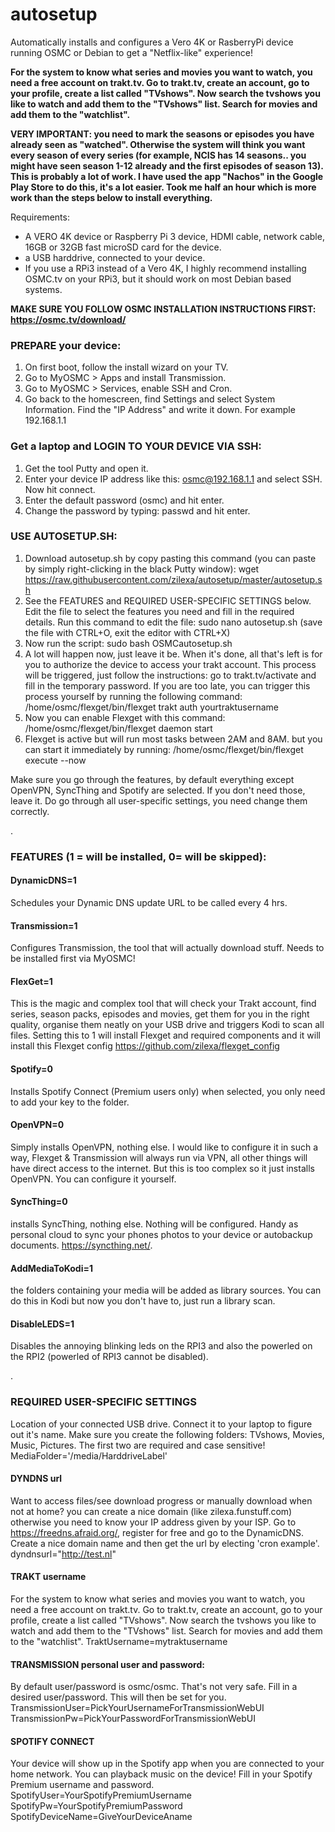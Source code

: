 # autosetup
Automatically installs and configures a Vero 4K or RasberryPi device running OSMC or Debian to get a "Netflix-like" experience!

**For the system to know what series and movies you want to watch, you need a free account on trakt.tv. Go to trakt.tv, create an account, go to your profile, create a list called "TVshows".  Now search the tvshows you like to watch and add them to the "TVshows" list. 
Search for movies and add them to the "watchlist".**

**VERY IMPORTANT: you need to mark the seasons or episodes you have already seen as "watched". Otherwise the system will think you want every season of every series (for example, NCIS has 14 seasons.. you might have seen season 1-12 already and the first episodes of season 13).
This is probably a lot of work. I have used the app "Nachos" in the Google Play Store to do this, it's a lot easier. Took me half an hour which is more work than the steps below to install everything.**

Requirements:
- A VERO 4K device or Raspberry Pi 3 device, HDMI cable, network cable, 16GB or 32GB fast microSD card for the device.
- a USB harddrive, connected to your device. 
- If you use a RPi3 instead of a Vero 4K, I highly recommend installing OSMC.tv on your RPi3, but it should work on most Debian based systems. 


**MAKE SURE YOU FOLLOW OSMC INSTALLATION INSTRUCTIONS FIRST: https://osmc.tv/download/**

### PREPARE your device:
1. On first boot, follow the install wizard on your TV.
2. Go to MyOSMC > Apps and install Transmission.
3. Go to MyOSMC > Services, enable SSH and Cron.
4. Go back to the homescreen, find Settings and select System Information. Find the "IP Address" and write it down. For example 192.168.1.1

### Get a laptop and LOGIN TO YOUR DEVICE VIA SSH:
1. Get the tool Putty and open it. 
2. Enter your device IP address like this: osmc@192.168.1.1 and select SSH. Now hit connect.
3. Enter the default password (osmc) and hit enter. 
4. Change the password by typing: passwd and hit enter.

### USE AUTOSETUP.SH:
1. Download autosetup.sh by copy pasting this command (you can paste by simply right-clicking in the black Putty window):
wget https://raw.githubusercontent.com/zilexa/autosetup/master/autosetup.sh
2. See the FEATURES and REQUIRED USER-SPECIFIC SETTINGS below. Edit the file to select the features you need and fill in the required details. Run this command to edit the file:
sudo nano autosetup.sh
(save the file with CTRL+O, exit the editor with CTRL+X)
3. Now run the script:
sudo bash OSMCautosetup.sh
4. A lot will happen now, just leave it be. When it's done, all that's left is for you to authorize the device to access your trakt account. This process will be triggered, just follow the instructions: go to trakt.tv/activate and fill in the temporary password. If you are too late, you can trigger this process yourself by running the following command:
/home/osmc/flexget/bin/flexget trakt auth yourtraktusername
5. Now you can enable Flexget with this command:
/home/osmc/flexget/bin/flexget daemon start
6. Flexget is active but will run most tasks between 2AM and 8AM. but you can start it immediately by running:
/home/osmc/flexget/bin/flexget execute --now


Make sure you go through the features, by default everything except OpenVPN, SyncThing and Spotify are selected. If you don't need those, leave it. Do go through all user-specific settings, you need change them correctly.


.
### FEATURES (1 = will be installed, 0= will be skipped):

#### DynamicDNS=1 
Schedules your Dynamic DNS update URL to be called every 4 hrs.
#### Transmission=1 
Configures Transmission, the tool that will actually download stuff. Needs to be installed first via MyOSMC!
#### FlexGet=1 
This is the magic and complex tool that will check your Trakt account, find series, season packs, episodes and movies, get them for you in the right quality, organise them neatly on your USB drive and triggers Kodi to scan all files. Setting this to 1 will install Flexget and required components and it will install this Flexget config https://github.com/zilexa/flexget_config
#### Spotify=0
Installs Spotify Connect (Premium users only) when selected, you only need to add your key to the folder.
#### OpenVPN=0 
Simply installs OpenVPN, nothing else. I would like to configure it in such a way, Flexget & Transmission will always run via VPN, all other things will have direct access to the internet. But this is too complex so it just installs OpenVPN. You can configure it yourself.
#### SyncThing=0 
installs SyncThing, nothing else. Nothing will be configured. Handy as personal cloud to sync your phones photos to your device or autobackup documents. https://syncthing.net/. 
#### AddMediaToKodi=1 
the folders containing your media will be added as library sources. You can do this in Kodi but now you don't have to, just run a library scan. 
#### DisableLEDS=1 
Disables the annoying blinking leds on the RPI3 and also the powerled on the RPI2 (powerled of RPI3 cannot be disabled). 

.
### REQUIRED USER-SPECIFIC SETTINGS
Location of your connected USB drive. Connect it to your laptop to figure out it's name. Make sure you create the following folders: TVshows, Movies, Music, Pictures. The first two are required and case sensitive!
MediaFolder='/media/HarddriveLabel' 

#### DYNDNS url
Want to access files/see download progress or manually download when not at home? you can create a nice domain (like zilexa.funstuff.com) otherwise you need to know your IP address given by your ISP. Go to https://freedns.afraid.org/, register for free and go to the  DynamicDNS. Create a nice domain name and then get the url by electing 'cron example'. 
dyndnsurl="http://test.nl" 

#### TRAKT username
For the system to know what series and movies you want to watch, you need a free account on trakt.tv. Go to trakt.tv, create an account, go to your profile, create a list called "TVshows". 
Now search the tvshows you like to watch and add them to the "TVshows" list. 
Search for movies and add them to the "watchlist".
TraktUsername=mytraktusername

#### TRANSMISSION personal user and password: 
By default user/password is osmc/osmc. That's not very safe. Fill in a desired user/password. This will then be set for you.
TransmissionUser=PickYourUsernameForTransmissionWebUI
TransmissionPw=PickYourPasswordForTransmissionWebUI

#### SPOTIFY CONNECT
Your device will show up in the Spotify app when you are connected to your home network. You can playback music on the device!
Fill in your Spotify Premium username and password. 
SpotifyUser=YourSpotifyPremiumUsername
SpotifyPw=YourSpotifyPremiumPassword
SpotifyDeviceName=GiveYourDeviceAname

